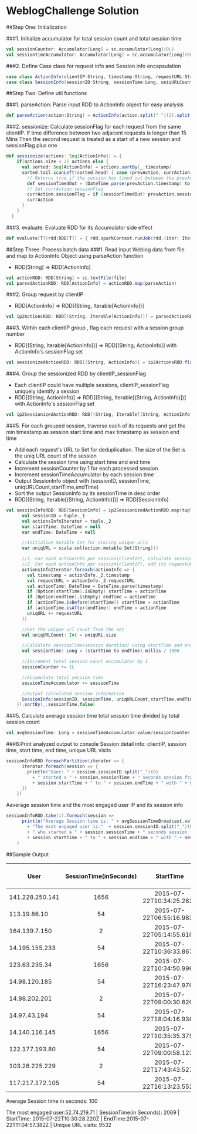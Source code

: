 # WeblogChallenge Solution

##Step One: Initialization

###1. Initialize accumulator for total session count and total session time
```scala
val sessionCounter: Accumulator[Long] = sc.accumulator[Long](0L)
val sessionTimeAccumulator: Accumulator[Long] = sc.accumulator[Long](0L)
```
###2. Define Case class for request info and Session info encapsulation
```scala
case class ActionInfo(clientIP:String, timestamp:String, requestURL:String, var sessionFlag: Int) extends Serializable
case class SessionInfo(sessionID:String, sessionTime:Long, uniqURLCount:Int,startTime: DateTime,endTime: DateTime) extends Serializable
```

##Step Two: Define util functions

###1. parseAction: Parse input RDD to ActionInfo object for easy analysis
```scala
def parseAction(action:String) = ActionInfo(action.split(" ")(2).split(":")(0),action.split(" ")(0),action.split(" ")(12),0)
```

###2. sessionize: Calculate sessionFlag for each request from the same clientIP.
If time difference between two adjacent requests is longer than 15 Mins
Then the second request is treated as a start of a new session and sessionFlag plus one
```scala
def sessionize(actions: Seq[ActionInfo]) = {
    if(actions.size < 2) actions else {
      val sorted: Seq[ActionInfo] = actions.sortBy(_.timestamp)
      sorted.tail.scanLeft(sorted.head) { case (prevAction, currAction) =>
        // Returns true if the session has timed out between the prevAction and currAction
        def sessionTimedOut = (DateTime.parse(prevAction.timestamp) to DateTime.parse(currAction.timestamp)).millis >  Minutes(15).milliseconds
        // Set currAction sessionFlag
        currAction.sessionFlag = if (sessionTimedOut) prevAction.sessionFlag + 1 else prevAction.sessionFlag
        currAction
      }
    }
  }
```

###3. evaluate: Evaluate RDD for its Accumulator side effect
```scala
def evaluate[T](rdd:RDD[T]) = { rdd.sparkContext.runJob(rdd,(iter: Iterator[T]) =>  while(iter.hasNext) iter.next()) }
```

##Step Three: Process batch data
###1. Read input Weblog data from file and map to ActionInfo Object using parseAction function
*  RDD[String] => RDD[ActionInfo]
```scala
val actionRDD: RDD[String] = sc.textFile(file)
val parsedActionRDD: RDD[ActionInfo] = actionRDD.map(parseAction)
```

###2. Group request by clientIP 
*  RDD[ActionInfo] => RDD[(String, Iterable[ActionInfo])]
```scala
val ip2ActionsRDD: RDD[(String, Iterable[ActionInfo])] = parsedActionRDD.groupBy(_.clientIP)
```

###3. Within each clientIP group , flag each request with a session group number
*  RDD[(String, Iterable[ActionInfo])] => RDD[(String, ActionInfo)] with ActionInfo's sessionFlag set
```scala
val sessionizedActionRDD: RDD[(String, ActionInfo)] = ip2ActionsRDD.flatMapValues(iterable => sessionize(iterable.toSeq))
```

###4. Group the sessionized RDD by clientIP_sessionFlag
* Each clientIP could have multiple sessions, clientIP_sessionFlag uniquely identify a session
* RDD[(String, ActionInfo)] => RDD[(String, Iterable[(String, ActionInfo)])] with ActionInfo's sessionFlag set
```scala
val ip2SessionizedActionRDD: RDD[(String, Iterable[(String, ActionInfo)])] = sessionizedActionRDD.groupBy(tuple => tuple._1+"_"+tuple._2.sessionFlag.toString)
```

###5. For each grouped session, traverse each of its requests and get the min timestamp as session start time and max timestamp as session end time
*  Add each request's URL to Set for deduplication. The size of the Set is the uniq URL count of the session
*  Calculate the session time using start time and end time
*  Increment sessionCounter by 1 for each processed session
*  Increment sessionTimeAccumulator by each session time
*  Output SessionInfo object with (sessionID, sessionTime, uniqURLCount,startTime,endTime)
*  Sort the output SessionInfo by its sessionTime in desc order
*  RDD[(String, Iterable[(String, ActionInfo)])] => RDD[SessionInfo]
```scala
val sessionInfoRDD: RDD[SessionInfo] = ip2SessionizedActionRDD.map(tuple => {
      val sessionID = tuple._1
      val actionsInfoIterator = tuple._2
      var startTime: DateTime = null
      var endTime: DateTime = null

      //Initialize mutable Set for storing unique urls
      var uniqURL = scala.collection.mutable.Set[String]()

      //1. For each actionInfo per session(clientIP), calculate session's startTime, endTime
      //2. For each actionInfo per session(clientIP), add its requestURL to the above mutable Set for deduplication
      actionsInfoIterator.foreach(actionInfo => {
        val timestamp = actionInfo._2.timestamp
        val requestURL = actionInfo._2.requestURL
        val actionTime: DateTime = DateTime.parse(timestamp)
        if (Option(startTime).isEmpty) startTime = actionTime
        if (Option(endTime).isEmpty) endTime = actionTime
        if (actionTime.isBefore(startTime)) startTime = actionTime
        if (actionTime.isAfter(endTime)) endTime = actionTime
        uniqURL += requestURL
      })

      //Get the unique url count from the set
      val uniqURLCount: Int = uniqURL.size

      //Calculate sessionTime(session duration) using startTime and endTime in seconds
      val sessionTime: Long = (startTime to endTime).millis / 1000

      //Increment total session count accumulator by 1
      sessionCounter += 1L

      //Accumulate total session time
      sessionTimeAccumulator += sessionTime

      //Output calculated session information
      SessionInfo(sessionID, sessionTime, uniqURLCount,startTime,endTime )
    }).sortBy(_.sessionTime,false)
```

###5. Calculate average session time
total session time divided by total session count
```scala
val avgSessionTime: Long = sessionTimeAccumulator.value/sessionCounter.value
```

###6.Print analyzed output to console
Session detail info: clientIP, session time, start time, end time, unique URL visits
```scala
sessionInfoRDD.foreachPartition(iterator => {
      iterator.foreach(session => {
        println("User: " + session.sessionID.split("_")(0)
          + " started a " + session.sessionTime + " seconds session from "
          + session.startTime + " to " + session.endTime + " with " + session.uniqURLCount + " unique URL visits")
      })
    })
```
Aaverage session time and the most engaged user IP and its session info
```scala
sessionInfoRDD.take(1).foreach(session =>
      println("Average Session time is: " + avgSessionTimeBroadcast.value + " seconds! \n "
        + "The most engaged user is:"  + session.sessionID.split("_")(0)
        + " who started a " + session.sessionTime + " seconds session from "
        + session.startTime + " to " + session.endTime + " with " + session.uniqURLCount + " unique URL visits")
    )
```

##Sample Output

| User           | SessionTime(inSeconds)                    | StartTime           | EndTime           |Uniq URL Visits          |
| -------------- |:-----:| :-----------------------:| :---------------------: | --:|
| 141.228.250.141 | 1656 | 2015-07-22T10:34:25.282Z | 2015-07-22T11:02:01.575 | 54 |
| 113.19.86.10 | 54 | 2015-07-22T06:55:16.983Z | 2015-07-22T06:56:11.154Z | 2 |
| 164.139.7.150 | 2 | 2015-07-22T05:14:55.610Z | 2015-07-22T05:14:58.437Z | 2 |
| 14.195.155.233 | 54 | 2015-07-22T10:36:33.867Z | 2015-07-22T10:37:28.129Z | 4 |
| 123.63.235.34 | 1656 | 2015-07-22T10:34:50.996Z | 2015-07-22T11:02:27.115Z | 3 |
| 14.98.120.185 | 54 | 2015-07-22T16:23:47.970Z | 2015-07-22T16:24:42.354Z | 2 |
| 14.98.202.201 | 2 | 2015-07-22T09:00:30.820Z | 2015-07-22T09:00:32.982Z | 2
| 14.97.43.194 | 54 | 2015-07-22T18:04:16.938Z | 2015-07-22T18:05:10.965Z | 6
| 14.140.116.145 | 1656 | 2015-07-22T10:35:35.375Z | 2015-07-22T11:03:11.558Z | 17 |
| 122.177.193.80 | 54 | 2015-07-22T09:00:58.123Z | 2015-07-22T09:01:52.963Z | 6 |
| 103.26.225.229 | 2 | 2015-07-22T17:43:43.527Z | 2015-07-22T17:43:45.634Z | 2 |
| 117.217.172.105 | 54 | 2015-07-22T16:13:23.552Z | 2015-07-22T16:14:17.851Z | 2 |

Average Session time in seconds: 100  

The most engaged user:52.74.219.71 | 
SessionTime(in Seconds): 2069 | 
StartTime: 2015-07-22T10:30:28.220Z | 
EndTime:2015-07-22T11:04:57.382Z | 
Unique URL visits: 9532

